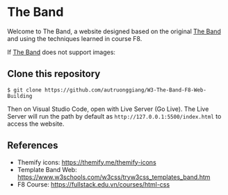 # The Band
Welcome to The Band, a website designed based on the original [The Band](https://www.w3schools.com/w3css/tryw3css_templates_band.htm) and using the techniques learned in course F8.

If [The Band](https://autruonggiang.github.io/W3-The-Band-F8-Web-Building/) does not support images:


## Clone this repository
` $ git clone https://github.com/autruonggiang/W3-The-Band-F8-Web-Building `

Then on Visual Studio Code, open with Live Server (Go Live). The Live Server will run the path by default as `http://127.0.0.1:5500/index.html` to access the website.

## References
- Themify icons: https://themify.me/themify-icons
- Template Band Web: https://www.w3schools.com/w3css/tryw3css_templates_band.htm
- F8 Course: https://fullstack.edu.vn/courses/html-css
